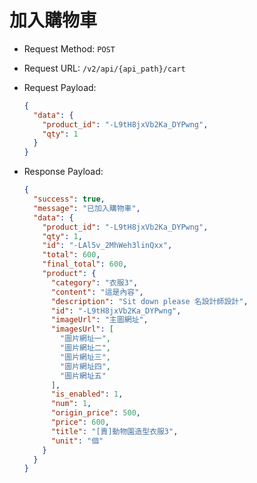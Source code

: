 # 加入購物車

- Request Method: `POST`
- Request URL: `/v2​/api​/{api_path}​/cart`
- Request Payload:

  ```json
  {
    "data": {
      "product_id": "-L9tH8jxVb2Ka_DYPwng",
      "qty": 1
    }
  }
  ```

- Response Payload:
  ```json
  {
    "success": true,
    "message": "已加入購物車",
    "data": {
      "product_id": "-L9tH8jxVb2Ka_DYPwng",
      "qty": 1,
      "id": "-LAl5v_2MhWeh3linQxx",
      "total": 600,
      "final_total": 600,
      "product": {
        "category": "衣服3",
        "content": "這是內容",
        "description": "Sit down please 名設計師設計",
        "id": "-L9tH8jxVb2Ka_DYPwng",
        "imageUrl": "主圖網址",
        "imagesUrl": [
          "圖片網址一",
          "圖片網址二",
          "圖片網址三",
          "圖片網址四",
          "圖片網址五"
        ],
        "is_enabled": 1,
        "num": 1,
        "origin_price": 500,
        "price": 600,
        "title": "[賣]動物園造型衣服3",
        "unit": "個"
      }
    }
  }
  ```
